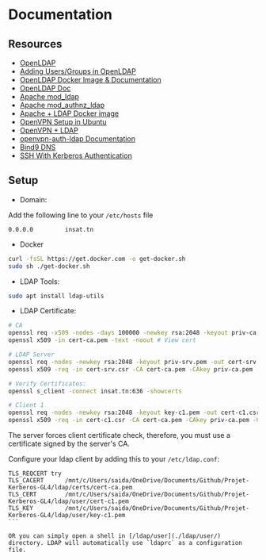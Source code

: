# Documentation

## Resources

* [OpenLDAP](https://medium.com/rahasak/deploy-ldap-directory-service-with-openldap-docker-8d9f438f1216)
* [Adding Users/Groups in OpenLDAP](https://www.thegeekstuff.com/2015/02/openldap-add-users-groups/)
* [OpenLDAP Docker Image & Documentation](https://github.com/osixia/docker-openldap/)
* [OpenLDAP Doc](https://www.openldap.org/pub/ksoper/OpenLDAP_TLS_obsolete.html#4.3)
* [Apache mod_ldap](https://httpd.apache.org/docs/2.2/mod/mod_ldap.html)
* [Apache mod_authnz_ldap](https://httpd.apache.org/docs/2.4/mod/mod_authnz_ldap.html)
* [Apache + LDAP Docker image](https://github.com/zhonger/docker-ldap-apache/tree/main)
* [OpenVPN Setup in Ubuntu](https://ubuntu.com/server/docs/service-openvpn)
* [OpenVPN + LDAP](https://medium.com/@hiranadikari993/openvpn-active-directory-authentication-726f3bac3546)
* [openvpn-auth-ldap Documentation](https://github.com/threerings/openvpn-auth-ldap)
* [Bind9 DNS](https://mpolinowski.github.io/docs/DevOps/Provisioning/2022-01-25--installing-bind9-docker/2022-01-25/)
* [SSH With Kerberos Authentication](https://cwiki.apache.org/confluence/display/DIRxINTEROP/Kerberos+Authentication+to+SSHD)

## Setup

* Domain:

Add the following line to your `/etc/hosts` file

```text
0.0.0.0         insat.tn
```

* Docker

```bash
curl -fsSL https://get.docker.com -o get-docker.sh
sudo sh ./get-docker.sh
```

* LDAP Tools:

```bash
sudo apt install ldap-utils
```

* LDAP Certificate:

```bash
# CA
openssl req -x509 -nodes -days 100000 -newkey rsa:2048 -keyout priv-ca.pem -out cert-ca.pem # Gen priv & cert
openssl x509 -in cert-ca.pem -text -noout # View cert

# LDAP Server
openssl req -nodes -newkey rsa:2048 -keyout priv-srv.pem -out cert-srv.csr # Certificate Request
openssl x509 -req -in cert-srv.csr -CA cert-ca.pem -CAkey priv-ca.pem -CAcreateserial -CAserial serial.ca -out cert-srv.pem -days 365 # Sign & generate certificate

# Verify Certificates:
openssl s_client -connect insat.tn:636 -showcerts

# Client 1
openssl req -nodes -newkey rsa:2048 -keyout key-c1.pem -out cert-c1.csr # Certificate Request
openssl x509 -req -in cert-c1.csr -CA cert-ca.pem -CAkey priv-ca.pem -CAcreateserial -CAserial serial.ca -out cert-c1.pem -days 365
```

The server forces client certificate check, therefore, you must use a certificate signed by the server's CA.

Configure your ldap client by adding this to your `/etc/ldap.conf`:

````text
TLS_REQCERT try
TLS_CACERT      /mnt/c/Users/saida/OneDrive/Documents/Github/Projet-Kerberos-GL4/ldap/certs/cert-ca.pem
TLS_CERT        /mnt/c/Users/saida/OneDrive/Documents/Github/Projet-Kerberos-GL4/ldap/user/cert-c1.pem
TLS_KEY         /mnt/c/Users/saida/OneDrive/Documents/Github/Projet-Kerberos-GL4/ldap/user/key-c1.pem
```

OR you can simply open a shell in [/ldap/user](./ldap/user/) directory. LDAP will automatically use `ldaprc` as a configuration file.
